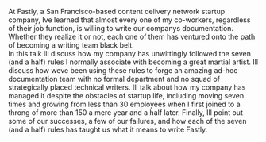 <p>At Fastly, a San Francisco-based content delivery network startup company, Ive learned that almost every one of my co-workers, regardless of their job function, is willing to write our companys documentation. Whether they realize it or not, each one of them has ventured onto the path of becoming a writing team black belt.<br>
In this talk Ill discuss how my company has unwittingly followed the seven (and a half) rules I normally associate with becoming a great martial artist. Ill discuss how weve been using these rules to forge an amazing ad-hoc documentation team with no formal department and no squad of strategically placed technical writers. Ill talk about how my company has managed it despite the obstacles of startup life, including moving seven times and growing from less than 30 employees when I first joined to a throng of more than 150 a mere year and a half later. Finally, Ill point out some of our successes, a few of our failures, and how each of the seven (and a half) rules has taught us what it means to write Fastly.</p>